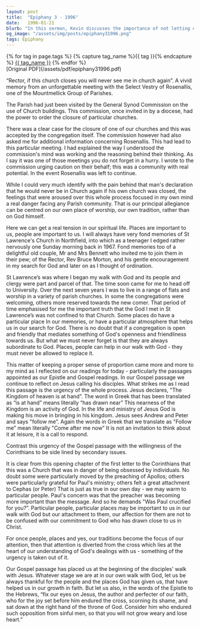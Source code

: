 ```yaml
---
layout: post
title:  "Epiphany 3 - 1996"
date:   1996-01-21
blurb: "In this sermon, Kevin discusses the importance of not letting our attachments to people, places, and traditions distract us from our commitment to God. He uses his experiences with different churches and congregations to illustrate this point. He emphasizes the urgency of Jesus' call to follow Him and the importance of focusing on the message of the Gospel rather than the preacher."
og_image: "/assets/img/posts/epiphany31996.png"
tags: Epiphany
---    
```

<div class="tag-pills">
  {% for tag in page.tags %}
    {% capture tag_name %}{{ tag }}{% endcapture %}
    <a href="{{ site.baseurl }}/tag/{{ tag_name }}" class="tag-pill">{{ tag_name }}</a>
  {% endfor %}
</div>
[Original PDF](/assets/pdf/epiphany31996.pdf)

“Rector, if this church closes you will never see me in church again”. A vivid memory from an unforgettable meeting with the Select Vestry of Rosenallis, one of the Mountmellick Group of Parishes.

The Parish had just been visited by the General Synod Commission on the use of Church buildings. This commission, once invited in by a diocese, had the power to order the closure of particular churches.

There was a clear case for the closure of one of our churches and this was accepted by the congregation itself. The commission however had also asked me for additional information concerning Rosenallis. This had lead to this particular meeting. I had explained the way I understood the commission's mind was working and the reasoning behind their thinking. As I say it was one of those meetings you do not forget in a hurry. I wrote to the commission urging caution on their behalf; this was a community with real potential. In the event Rosenallis was left to continue.

While I could very much identify with the pain behind that man's declaration that he would never be in Church again if his own church was closed, the feelings that were aroused over this whole process focused in my own mind a real danger facing any Parish community. That is our principal allegiance can be centred on our own place of worship, our own tradition, rather than on God himself.

Here we can get a real tension in our spiritual life. Places are important to us, people are important to us. I will always have very fond memories of St Lawrence's Church in Northfield, into which as a teenager I edged rather nervously one Sunday morning back in 1967. Fond memories too of a delightful old couple, Mr and Mrs Bennett who invited me to join them in their pew; of the Rector, Rev Bruce Morton, and his gentle encouragement in my search for God and later on as I thought of ordination.

St Lawrence’s was where I began my walk with God and its people and clergy were part and parcel of that. The time soon came for me to head off to University. Over the next seven years I was to live in a range of flats and worship in a variety of parish churches. In some the congregations were welcoming, others more reserved towards the new comer. That period of time emphasised for me the important truth that the God I met in St Lawrence’s was not confined to that Church. Some places do have a particular place In our memories, or have a particular atmosphere that helps us in our search for God. There is no doubt that if a congregation is open and friendly that mediates something of God's openness and friendliness towards us. But what we must never forget is that they are always subordinate to God. Places, people can help in our walk with God - they must never be allowed to replace it.

This matter of keeping a proper sense of proportion came more and more to my mind as I reflected on our readings for today - particularly the passages appointed as our Epistle and Gospel readings. In our Gospel passage we continue to reflect on Jesus calling his disciples. What strikes me as I read this passage is the urgency of the whole process. Jesus declares, "The Kingdom of heaven is at hand”. The word in Greek that has been translated as “is at hand” means literally “has drawn near” This nearness of the Kingdom is an activity of God. In the life and ministry of Jesus God is making his move in bringing in his kingdom. Jesus sees Andrew and Peter and says "follow me”. Again the words in Greek that we translate as "Follow me” mean literally "Come after me now” It is not an invitation to think about it at leisure, it is a call to respond.

Contrast this urgency of the Gospel passage with the willingness of the Corinthians to be side lined by secondary issues.

It is clear from this opening chapter of the first letter to the Corinthians that this was a Church that was in danger of being obsessed by individuals. No doubt some were particularly moved by the preaching of Apollos; others were particularly grateful for Paul's ministry; others felt a great attachment to Cephas (or Peter) That is just as true in our own day - we may warm to particular people. Paul's concern was that the preacher was becoming more important than the message. And so he demands "Was Paul crucified for you?”. Particular people, particular places may be important to us in our walk with God but our attachment to them, our affection for them are not to be confused with our commitment to God who has drawn close to us in Christ.

For once people, places and yes, our traditions become the focus of our attention, then that attention is diverted from the cross which lies at the heart of our understanding of God's dealings with us - something of the urgency is taken out of it.

Our Gospel passage has placed us at the beginning of the disciples' walk with Jesus. Whatever stage we are at in our own walk with God, let us be always thankful for the people and the places God has given us, that have helped us in our growth in faith. But let us also, in the words of the Epistle to the Hebrews, “fix our eyes on Jesus, the author and perfecter of our faith, who for the joy set before him endured the cross, scorning its shame, and sat down at the right hand of the throne of God. Consider him who endured such opposition from sinful men, so that you will not grow weary and lose heart.”
